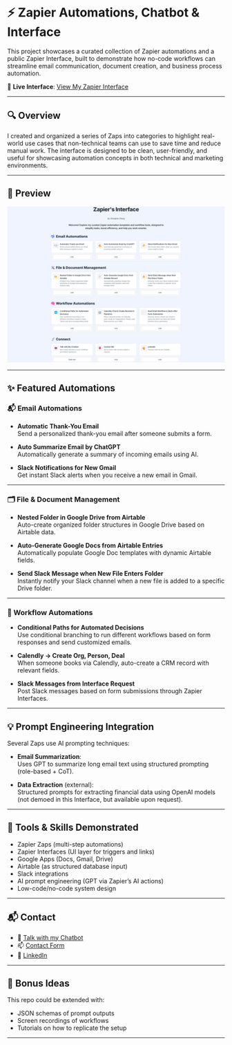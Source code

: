 # ⚡ Zapier Automations, Chatbot & Interface

This project showcases a curated collection of Zapier automations and a public Zapier Interface, built to demonstrate how no-code workflows can streamline email communication, document creation, and business process automation.

🔗 **Live Interface**: [View My Zapier Interface](https://github.com/z43zhang/zapier-automation/blob/main/data/homepage.png)

---

## 🔍 Overview

I created and organized a series of Zaps into categories to highlight real-world use cases that non-technical teams can use to save time and reduce manual work. The interface is designed to be clean, user-friendly, and useful for showcasing automation concepts in both technical and marketing environments.

---

## 📸 Preview

![Zapier Interface Screenshot](https://github.com/z43zhang/zapier-automation/blob/main/data/homepage.png)

---

## ✨ Featured Automations

### 📬 Email Automations
- **Automatic Thank-You Email**  
  Send a personalized thank-you email after someone submits a form.

- **Auto Summarize Email by ChatGPT**  
  Automatically generate a summary of incoming emails using AI.

- **Slack Notifications for New Gmail**  
  Get instant Slack alerts when you receive a new email in Gmail.

---

### 🗂️ File & Document Management
- **Nested Folder in Google Drive from Airtable**  
  Auto-create organized folder structures in Google Drive based on Airtable data.

- **Auto-Generate Google Docs from Airtable Entries**  
  Automatically populate Google Doc templates with dynamic Airtable fields.

- **Send Slack Message when New File Enters Folder**  
  Instantly notify your Slack channel when a new file is added to a specific Drive folder.

---

### 🔄 Workflow Automations
- **Conditional Paths for Automated Decisions**  
  Use conditional branching to run different workflows based on form responses and send customized emails.

- **Calendly → Create Org, Person, Deal**  
  When someone books via Calendly, auto-create a CRM record with relevant fields.

- **Slack Messages from Interface Request**  
  Post Slack messages based on form submissions through Zapier Interfaces.

---

## 💡 Prompt Engineering Integration

Several Zaps use AI prompting techniques:
- **Email Summarization**:  
  Uses GPT to summarize long email text using structured prompting (role-based + CoT).
  
- **Data Extraction** (external):  
  Structured prompts for extracting financial data using OpenAI models (not demoed in this Interface, but available upon request).

---

## 🧠 Tools & Skills Demonstrated

- Zapier Zaps (multi-step automations)
- Zapier Interfaces (UI layer for triggers and links)
- Google Apps (Docs, Gmail, Drive)
- Airtable (as structured database input)
- Slack integrations
- AI prompt engineering (GPT via Zapier’s AI actions)
- Low-code/no-code system design



---

## 📬 Contact

- 💬 [Talk with my Chatbot](https://new-interface-2a359d.zapier.app/page)
- 📫 [Contact Form](https://new-interface-2a359d.zapier.app/page)
- 🔗 [LinkedIn](https://www.linkedin.com/in/zhonghao-zhang-842677285/)

---

## 🧪 Bonus Ideas

This repo could be extended with:
- JSON schemas of prompt outputs
- Screen recordings of workflows
- Tutorials on how to replicate the setup

---

